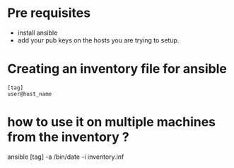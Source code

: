 # Pre requisites

- install ansible
- add your pub keys on the hosts you are trying to setup.

# Creating an inventory file for ansible

```
[tag]
user@host_name
```

# how to use it on multiple machines from the inventory ?

ansible [tag] -a /bin/date -i inventory.inf